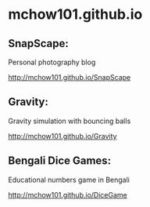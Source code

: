 # mchow101.github.io

## SnapScape:
Personal photography blog

http://mchow101.github.io/SnapScape

## Gravity: 
Gravity simulation with bouncing balls

http://mchow101.github.io/Gravity

## Bengali Dice Games:
Educational numbers game in Bengali

http://mchow101.github.io/DiceGame
